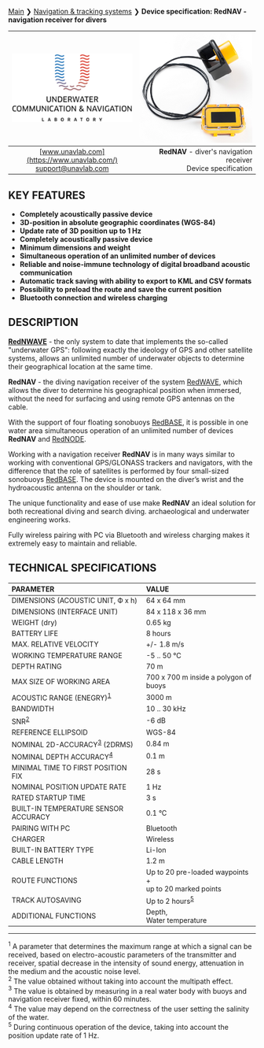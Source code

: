 [Main](/../../) ❯ [Navigation & tracking systems](/navigation_and_tracking_systems_en) ❯ **Device specification: RedNAV - navigation receiver for divers**

<div style="page-break-after: always;"></div>

| ![logo](/documentation/sm_logo.png) | ![logo](/documentation/def_rednav_yellow.png) |
| :---: | ---: |
| [www.unavlab.com](https://www.unavlab.com/) <br/> [support@unavlab.com](mailto:support@unavlab.com) | **RedNAV** - diver's navigation receiver <br/> Device specification |

## KEY FEATURES

* **Completely acoustically passive device**
* **3D-position in absolute geographic coordinates (WGS-84)**
* **Update rate of 3D position up to 1 Hz**
* **Completely acoustically passive device**
* **Minimum dimensions and weight**
* **Simultaneous operation of an unlimited number of devices**
* **Reliable and noise-immune technology of digital broadband acoustic communication**
* **Automatic track saving with ability to export to KML and CSV formats**
* **Possibility to preload the route and save the current position**
* **Bluetooth connection and wireless charging**

## DESCRIPTION

**[RedNWAVE](RedWAVE_DataBrief_ru.md)** - the only system to date that implements the so-called "underwater GPS": following exactly
the ideology of GPS and other satellite systems, allows an unlimited number of underwater objects to determine their geographical 
location at the same time.

**RedNAV** - the diving navigation receiver of the system [RedWAVE](RedWAVE_DataBrief_en.md), which allows the diver to determine 
his geographical position when immersed, without the need for surfacing and using remote GPS antennas on the cable.

With the support of four floating sonobuoys [RedBASE](RedBASE_Specification_en.md), it is possible in one water area
simultaneous operation of an unlimited number of devices **RedNAV** and [RedNODE](RedNODE_Specification_en.md).

Working with a navigation receiver **RedNAV** is in many ways similar to working with conventional GPS/GLONASS trackers and navigators, 
with the difference that the role of satellites is performed by four small-sized sonobuoys [RedBASE](RedBASE_Specification_en.md). 
The device is mounted on the diver’s wrist and the hydroacoustic antenna on the shoulder or tank.

The unique functionality and ease of use make **RedNAV** an ideal solution for both recreational diving and search diving.
archaeological and underwater engineering works.

Fully wireless pairing with PC via Bluetooth and wireless charging makes it extremely easy to maintain and reliable.

<div style="page-break-after: always;"></div>

## TECHNICAL SPECIFICATIONS

| PARAMETER | VALUE |
| :--- | :--- |
| DIMENSIONS (ACOUSTIC UNIT, Ф х h) | 64 x 64 mm |
| DIMENSIONS (INTERFACE UNIT) | 84 х 118 х 36 mm |
| WEIGHT (dry) | 0.65 kg |
| BATTERY LIFE | 8 hours |
| MAX. RELATIVE VELOCITY | +/- 1.8 m/s  |
| WORKING TEMPERATURE RANGE | -5 .. 50 °С |
| DEPTH RATING | 70 m |
| MAX SIZE OF WORKING AREA | 700 х 700 m inside a polygon of buoys |
| ACOUSTIC RANGE (ENEGRY)<sup>[1](#footnote1)</sup> | 3000 m |
| BANDWIDTH | 10 .. 30 kHz |
| SNR<sup>[2](#footnote2)</sup> | -6 dB |
| REFERENCE ELLIPSOID | WGS-84 |
| NOMINAL 2D-ACCURACY<sup>[3](#footnote3)</sup> (2DRMS) | 0.84 m |
| NOMINAL DEPTH ACCURACY<sup>[4](#footnote4)</sup>  | 0.1 m |
| MINIMAL TIME TO FIRST POSITION FIX | 28 s |
| NOMINAL POSITION UPDATE RATE | 1 Hz |
| RATED STARTUP TIME | 3 s |
| BUILT-IN TEMPERATURE SENSOR ACCURACY | 0.1 °C |
| PAIRING WITH PC | Bluetooth |
| CHARGER | Wireless |
| BUILT-IN BATTERY TYPE | Li-Ion |
| CABLE LENGTH | 1.2 m |
| ROUTE FUNCTIONS | Up to 20 pre-loaded waypoints + <br/> up to 20 marked points |
| TRACK AUTOSAVING | Up to 2 hours<sup>[5](#footnote5)</sup> |
| ADDITIONAL FUNCTIONS | Depth, <br/> Water temperature |


________________
<a name="footnote1"><sup>1</sup></a> A parameter that determines the maximum range at which a signal can be received, based on
electro-acoustic parameters of the transmitter and receiver, spatial decrease in the intensity of sound energy, attenuation in the 
medium and the acoustic noise level.  
<a name="footnote2"><sup>2</sup></a> The value obtained without taking into account the multipath effect.  
<a name="footnote3"><sup>3</sup></a> The value is obtained by measuring in a real water body with buoys and navigation receiver fixed, within 60 minutes.  
<a name="footnote4"><sup>4</sup></a> The value may depend on the correctness of the user setting the salinity of the water.  
<a name="footnote5"><sup>5</sup></a> During continuous operation of the device, taking into account the position update rate of 1 Hz.  

<div style="page-break-after: always;"></div>
